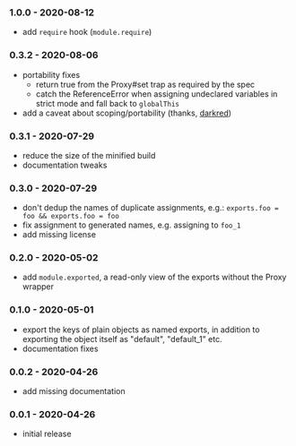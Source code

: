 ### 1.0.0 - 2020-08-12

- add `require` hook (`module.require`)

### 0.3.2 - 2020-08-06

- portability fixes
  - return true from the Proxy#set trap as required by the spec
  - catch the ReferenceError when assigning undeclared variables in strict
    mode and fall back to `globalThis`
- add a caveat about scoping/portability (thanks,
  [darkred](https://github.com/chocolateboy/userscripts/issues/11))

### 0.3.1 - 2020-07-29

- reduce the size of the minified build
- documentation tweaks

### 0.3.0 - 2020-07-29

- don't dedup the names of duplicate assignments, e.g.:
  `exports.foo = foo && exports.foo = foo`
- fix assignment to generated names, e.g. assigning to `foo_1`
- add missing license

### 0.2.0 - 2020-05-02

- add `module.exported`, a read-only view of the exports without the
  Proxy wrapper

### 0.1.0 - 2020-05-01

- export the keys of plain objects as named exports, in addition to exporting
  the object itself as "default", "default_1" etc.
- documentation fixes

### 0.0.2 - 2020-04-26

- add missing documentation

### 0.0.1 - 2020-04-26

- initial release
